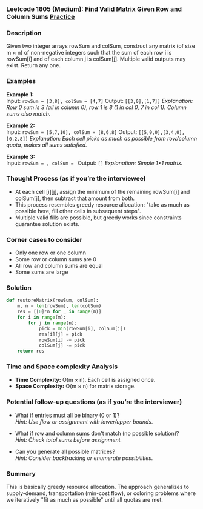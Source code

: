 ### Leetcode 1605 (Medium): Find Valid Matrix Given Row and Column Sums [Practice](https://leetcode.com/problems/find-valid-matrix-given-row-and-column-sums)

### Description  
Given two integer arrays rowSum and colSum, construct any matrix (of size m × n) of non-negative integers such that the sum of each row i is rowSum[i] and of each column j is colSum[j]. Multiple valid outputs may exist. Return any one.

### Examples  

**Example 1:**  
Input: `rowSum = [3,8], colSum = [4,7]`
Output: `[[3,0],[1,7]]`
*Explanation: Row 0 sum is 3 (all in column 0), row 1 is 8 (1 in col 0, 7 in col 1). Column sums also match.*

**Example 2:**  
Input: `rowSum = [5,7,10], colSum = [8,6,8]`
Output: `[[5,0,0],[3,4,0],[0,2,8]]`
*Explanation: Each cell picks as much as possible from row/column quota, makes all sums satisfied.*

**Example 3:**  
Input: `rowSum = , colSum = `
Output: `[]`
*Explanation: Simple 1×1 matrix.*

### Thought Process (as if you’re the interviewee)  
- At each cell [i][j], assign the minimum of the remaining rowSum[i] and colSum[j], then subtract that amount from both.
- This process resembles greedy resource allocation: "take as much as possible here, fill other cells in subsequent steps".
- Multiple valid fills are possible, but greedy works since constraints guarantee solution exists.

### Corner cases to consider  
- Only one row or one column
- Some row or column sums are 0
- All row and column sums are equal
- Some sums are large

### Solution

```python
def restoreMatrix(rowSum, colSum):
    m, n = len(rowSum), len(colSum)
    res = [[0]*n for _ in range(m)]
    for i in range(m):
        for j in range(n):
            pick = min(rowSum[i], colSum[j])
            res[i][j] = pick
            rowSum[i] -= pick
            colSum[j] -= pick
    return res
```

### Time and Space complexity Analysis  
- **Time Complexity:** O(m × n). Each cell is assigned once.
- **Space Complexity:** O(m × n) for matrix storage.

### Potential follow-up questions (as if you’re the interviewer)  
- What if entries must all be binary (0 or 1)?  
  *Hint: Use flow or assignment with lower/upper bounds.*

- What if row and column sums don't match (no possible solution)?  
  *Hint: Check total sums before assignment.*

- Can you generate all possible matrices?  
  *Hint: Consider backtracking or enumerate possibilities.*

### Summary
This is basically greedy resource allocation. The approach generalizes to supply-demand, transportation (min-cost flow), or coloring problems where we iteratively "fit as much as possible" until all quotas are met.